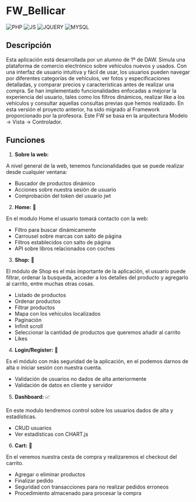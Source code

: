 # FW_Bellicar

![PHP](https://img.shields.io/badge/-PHP-9cf)
![JS](https://img.shields.io/badge/-JS-yellow)
![JQUERY](https://img.shields.io/badge/-JQUERY-orange)
![MYSQL](https://img.shields.io/badge/-MYSQL-lightgrey)

## Descripción

Esta aplicación está desarrollada por un alumno de 1º de DAW. 
Simula una plataforma de comercio electrónico sobre vehículos nuevos y usados. Con una interfaz de usuario intuitiva y fácil de usar, los usuarios pueden navegar por diferentes categorías de vehículos, ver fotos y especificaciones detalladas, y comparar precios y características antes de realizar una compra. Se han implementado funcionalidades enfocadas a mejorar la experiencia del usuario, tales como los filtros dinámicos, realizar like a los vehículos y consultar aquellas consultas previas que hemos realizado.
En esta versión el proyecto anterior, ha sido migrado al Framework proporcionado por la profesora. Este FW se basa en la arquitectura Modelo -> Vista -> Controlador. 

## Funciones

1. __Sobre la web:__

 A nivel general de la web, tenemos funcionalidades que se puede realizar desde cualquier ventana:
  * Buscador de productos dinámico
  * Acciones sobre nuestra sesión de usuario
  * Comprobación del token del usuario jwt

2. __Home:__ 🏨

 En el modulo Home el usuario tomará contacto con la web:
  * Filtro para buscar dinámicamente
  * Carrousel sobre marcas con salto de página
  * Filtros establecidos con salto de página
  * API sobre libros relacionados con coches
 
 3. __Shop:__ 📃
 
  El módulo de Shop es el más importante de la aplicación, el usuario puede filtrar, ordenar la busqueda, acceder a los detalles del producto y agregarlo al carrito, entre muchas otras cosas.
  * Listado de productos
  * Ordenar productos
  * Filtrar productos
  * Mapa con los vehículos localizados
  * Paginación
  * Infinit scroll
  * Seleccionar la cantidad de productos que queremos añadir al carrito
  * Likes
 
4. __Login/Register:__ 🚪

 Es el módulo con más seguridad de la aplicación, en el podemos darnos de alta o iniciar sesión con nuestra cuenta.
  * Validación de usuarios no dados de alta anteriormente
  * Validación de datos en cliente y servidor

5. __Dashboard:__ 📈

 En este modulo tendremos control sobre los usuarios dados de alta y estadísticas.
  * CRUD usuarios
  * Ver estadísticas con CHART.js

6. __Cart:__ 👜

 En el veremos nuestra cesta de compra y realizaremos el checkout del carrito.
 * Agregar o eliminar productos
 * Finalizar pedido
 * Seguridad con transacciones para no realizar pedidos erroneos
 * Procedimiento almacenado para procesar la compra
